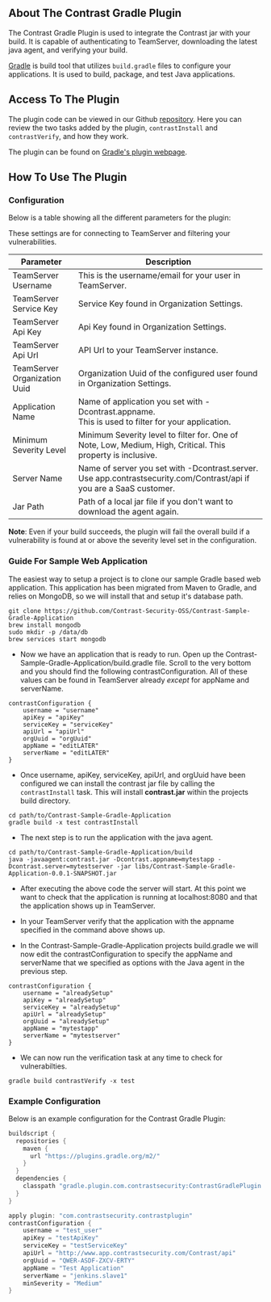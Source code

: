 <!--
title: "Contrast Gradle Plugin" 
description: "Sample Gradle build plugin using the Contrast Java SDK"
tags: "Gradle SDK Integration Java"
-->

## About The Contrast Gradle Plugin

The Contrast Gradle Plugin is used to integrate the Contrast jar with your build. It is capable of authenticating to TeamServer, downloading the latest java agent, and verifying your build.

[Gradle](https://gradle.org/) is build tool that utilizes `build.gradle` files to configure your applications. It is used to build, package, and test Java applications.

## Access To The Plugin

The plugin code can be viewed in our Github [repository](https://github.com/Contrast-Security-OSS/contrast-gradle-plugin). Here you can review the two tasks added by the plugin, `contrastInstall` and `contrastVerify`, and how they work.

The plugin can be found on [Gradle's plugin webpage](https://plugins.gradle.org/plugin/com.contrastsecurity.contrastplugin).

## How To Use The Plugin

### Configuration
Below is a table showing all the different parameters for the plugin:

These settings are for connecting to TeamServer and filtering your vulnerabilities.

| Parameter                    | Description                                             |
|------------------------------|---------------------------------------------------------|
| TeamServer Username          | This is the username/email for your user in TeamServer. |
| TeamServer Service Key       | Service Key found in Organization Settings.             |
| TeamServer Api Key           | Api Key found in Organization Settings.                 |
| TeamServer Api Url           | API Url to your TeamServer instance.                    |
| TeamServer Organization Uuid | Organization Uuid of the configured user found in Organization Settings. |
| Application Name             | Name of application you set with -Dcontrast.appname. <BR> This is used to filter for your application. |
| Minimum Severity Level       | Minimum Severity level to filter for. One of Note, Low, Medium, High, Critical. This property is inclusive. |
| Server Name                  | Name of server you set with -Dcontrast.server. <BR> Use app.contrastsecurity.com/Contrast/api if you are a SaaS customer. |
| Jar Path                     | Path of a local jar file if you don't want to download the agent again.                  |

**Note**: Even if your build succeeds, the plugin will fail the overall build if a vulnerability is found at or above the severity level set in the configuration.

### Guide For Sample Web Application
The easiest way to setup a project is to clone our sample Gradle based web application.  This application has been migrated from Maven to Gradle, and relies on MongoDB, so we will install that and setup it's database path.
```
git clone https://github.com/Contrast-Security-OSS/Contrast-Sample-Gradle-Application
brew install mongodb
sudo mkdir -p /data/db
brew services start mongodb
```

* Now we have an application that is ready to run.  Open up the Contrast-Sample-Gradle-Application/build.gradle file.  Scroll to the very bottom and you should find the following contrastConfiguration. All of these values can be found in TeamServer already *except* for appName and serverName.

```
contrastConfiguration {
    username = "username"
    apiKey = "apiKey"
    serviceKey = "serviceKey"
    apiUrl = "apiUrl"
    orgUuid = "orgUuid"
    appName = "editLATER"
    serverName = "editLATER"
}

```
* Once username, apiKey, serviceKey, apiUrl, and orgUuid have been configured we can install the contrast jar file by calling the `contrastInstall` task. This will install **contrast.jar** within the projects build directory.

```
cd path/to/Contrast-Sample-Gradle-Application
gradle build -x test contrastInstall
```

* The next step is to run the application with the java agent. 
```
cd path/to/Contrast-Sample-Gradle-Application/build
java -javaagent:contrast.jar -Dcontrast.appname=mytestapp -Dcontrast.server=mytestserver -jar libs/Contrast-Sample-Gradle-Application-0.0.1-SNAPSHOT.jar
```

* After executing the above code the server will start.  At this point we want to check that the application is running at localhost:8080 and that the application shows up in TeamServer.

* In your TeamServer verify that the application with the appname specified in the command above shows up.
* In the Contrast-Sample-Gradle-Application projects build.gradle we will now edit the contrastConfiguration to specify the appName and serverName that we specified as options with the Java agent in the previous step.
```
contrastConfiguration {
    username = "alreadySetup"
    apiKey = "alreadySetup"
    serviceKey = "alreadySetup"
    apiUrl = "alreadySetup"
    orgUuid = "alreadySetup"
    appName = "mytestapp"
    serverName = "mytestserver"
}
```
*  We can now run the verification task at any time to check for vulnerabilties.
```
gradle build contrastVerify -x test
```
### Example Configuration
Below is an example configuration for the Contrast Gradle Plugin:
``` groovy
buildscript {
  repositories {
    maven {
      url "https://plugins.gradle.org/m2/"
    }
  }
  dependencies {
    classpath "gradle.plugin.com.contrastsecurity:ContrastGradlePlugin:1.0-SNAPSHOT"
  }
}

apply plugin: "com.contrastsecurity.contrastplugin"
contrastConfiguration {
    username = "test_user"
    apiKey = "testApiKey"
    serviceKey = "testServiceKey"
    apiUrl = "http://www.app.contrastsecurity.com/Contrast/api"
    orgUuid = "QWER-ASDF-ZXCV-ERTY"
    appName = "Test Application"
    serverName = "jenkins.slave1"
    minSeverity = "Medium"
}
```